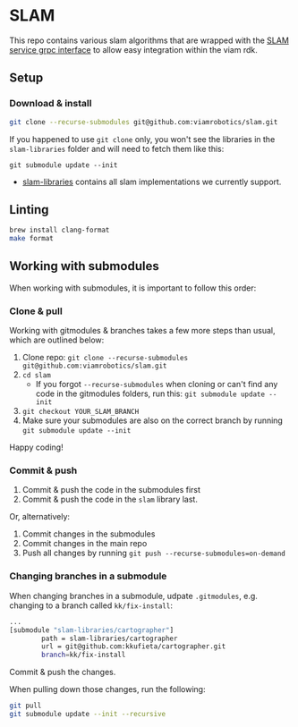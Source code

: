 # SLAM

This repo contains various slam algorithms that are wrapped with the [SLAM service grpc interface](https://github.com/viamrobotics/rdk/tree/main/proto/api/service/slam/v1) to allow easy integration within the viam rdk.

## Setup

### Download & install
```bash
git clone --recurse-submodules git@github.com:viamrobotics/slam.git
```

If you happened to use `git clone` only, you won't see the libraries in the `slam-libraries` folder and will need to fetch them like this:

`git submodule update --init`

* [slam-libraries](./slam-libraries) contains all slam implementations we currently support.

## Linting

```bash
brew install clang-format
make format
```

## Working with submodules
When working with submodules, it is important to follow this order:

### Clone & pull
Working with gitmodules & branches takes a few more steps than usual, which are outlined below:


1. Clone repo: `git clone --recurse-submodules git@github.com:viamrobotics/slam.git`
2. `cd slam`
    * If you forgot `--recurse-submodules` when cloning or can't find any code in the gitmodules folders, run this: `git submodule update --init`
2. `git checkout YOUR_SLAM_BRANCH`
3. Make sure your submodules are also on the correct branch by running `git submodule update --init`

Happy coding!

### Commit & push
1. Commit & push the code in the submodules first
2. Commit & push the code in the `slam` library last.

Or, alternatively:
1. Commit changes in the submodules
1. Commit changes in the main repo
1. Push all changes by running `git push --recurse-submodules=on-demand`

### Changing branches in a submodule
When changing branches in a submodule, udpate `.gitmodules`, e.g. changing to a branch called `kk/fix-install`:

```bash
...
[submodule "slam-libraries/cartographer"]
        path = slam-libraries/cartographer
        url = git@github.com:kkufieta/cartographer.git
        branch=kk/fix-install
```

Commit & push the changes.

When pulling down those changes, run the following:
```bash
git pull
git submodule update --init --recursive
```
